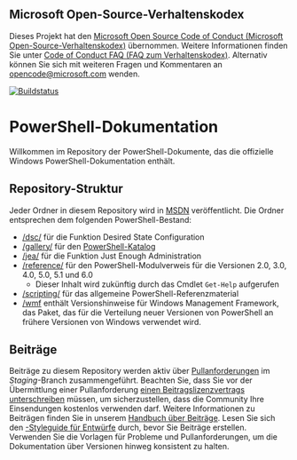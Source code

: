 ## <a name="microsoft-open-source-code-of-conduct"></a>Microsoft Open-Source-Verhaltenskodex

Dieses Projekt hat den [Microsoft Open Source Code of Conduct (Microsoft Open-Source-Verhaltenskodex)](https://opensource.microsoft.com/codeofconduct/) übernommen.
Weitere Informationen finden Sie unter [Code of Conduct FAQ (FAQ zum Verhaltenskodex)](https://opensource.microsoft.com/codeofconduct/faq/). Alternativ können Sie sich mit weiteren Fragen und Kommentaren an [opencode@microsoft.com](mailto:opencode@microsoft.com) wenden.

[![Buildstatus](https://ci.appveyor.com/api/projects/status/onshefxnc4g4pv87/branch/staging?svg=true)](https://ci.appveyor.com/project/PowerShell/powershell-docs/branch/staging)

# <a name="powershell-documentation"></a>PowerShell-Dokumentation

Willkommen im Repository der PowerShell-Dokumente, das die offizielle Windows PowerShell-Dokumentation enthält. 

## <a name="repository-structure"></a>Repository-Struktur
Jeder Ordner in diesem Repository wird in [MSDN](https://msdn.microsoft.com/en-us/powershell) veröffentlicht. Die Ordner entsprechen dem folgenden PowerShell-Bestand:
* [/dsc/](https://msdn.microsoft.com/en-us/powershell/dsc/) für die Funktion Desired State Configuration
* [/gallery/](https://msdn.microsoft.com/powershell/gallery) für den [PowerShell-Katalog](https://www.powershellgallery.com/)
* [/jea/](https://msdn.microsoft.com/powershell/jea/) für die Funktion Just Enough Administration
* [/reference/](https://msdn.microsoft.com/powershell/reference/) für den PowerShell-Modulverweis für die Versionen 2.0, 3.0, 4.0, 5.0, 5.1 und 6.0
  * Dieser Inhalt wird zukünftig durch das Cmdlet `Get-Help` aufgerufen
* [/scripting/](https://msdn.microsoft.com/en-us/powershell/scripting/) für das allgemeine PowerShell-Referenzmaterial
* [/wmf](https://msdn.microsoft.com/en-us/powershell/wmf/readme) enthält Versionshinweise für Windows Management Framework, das Paket, das für die Verteilung neuer Versionen von PowerShell an frühere Versionen von Windows verwendet wird. 



## <a name="contributing"></a>Beiträge

Beiträge zu diesem Repository werden aktiv über [Pullanforderungen](https://help.github.com/articles/using-pull-requests/) im *Staging*-Branch zusammengeführt. Beachten Sie, dass Sie vor der Übermittlung einer Pullanforderung [einen Beitragslizenzvertrags unterschreiben](https://cla.microsoft.com/) müssen, um sicherzustellen, dass die Community Ihre Einsendungen kostenlos verwenden darf.
Weitere Informationen zu Beiträgen finden Sie in unserem [Handbuch über Beiträge](CONTRIBUTING.md).
Lesen Sie sich den [-Styleguide für Entwürfe](./style.md) durch, bevor Sie Beiträge erstellen.
Verwenden Sie die Vorlagen für Probleme und Pullanforderungen, um die Dokumentation über Versionen hinweg konsistent zu halten. 
